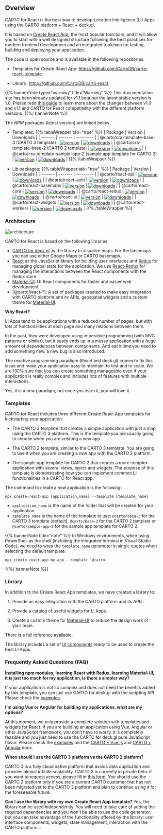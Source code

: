 ## Overview

CARTO for React is the best way to develop Location Intelligence (LI) Apps using the CARTO platform + React + deck.gl.


<asciinema-player src="/cast/react-basic-usage.cast" autoplay loop></asciinema-player>


It is based on [Create React App](https://github.com/facebook/create-react-app), the most popular toolchain, and it will allow you to start with a well designed structure following the best practices for modern frontend development and an integrated toolchain for testing, building and deploying your application.

The code is open source and is available in the following repositories:

* Templates for Create React App: https://github.com/CartoDB/carto-react-template

* Library: https://github.com/CartoDB/carto-react


{{% bannerNote type="warning" title="Warning" %}}
This documentation site has been already updated for v1.1 beta but the latest stable version is 1.0. Please read [this guide](../guides/upgrade-guide) to learn more about the changes between v1.0 and v1.1 and CARTO for React compatibility with the different platform versions.
{{%/ bannerNote %}}

The *NPM* packages (latest version) are linked below:

- Templates: 
{{% tableWrapper tab="true" %}}
| Package | Version | Downloads |
| ------- | ------- | --------- |
| @carto/cra-template-base-3 (CARTO 3 template) | <a href="https://npmjs.org/package/@carto/cra-template-base-3">  <img src="https://img.shields.io/npm/v/@carto/cra-template-base-3.svg?style=flat-square" alt="version" style="margin-bottom: 0px; vertical-align: middle;" /></a> | <a href="https://npmjs.org/package/@carto/cra-template-base-3">  <img src="https://img.shields.io/npm/dt/@carto/cra-template-base-3.svg?style=flat-square" alt="downloads" style="margin-bottom: 0px; vertical-align: middle;" /></a> |
| @carto/cra-template-base-2 (CARTO 2 template) | <a href="https://npmjs.org/package/@carto/cra-template-base-2"><img src="https://img.shields.io/npm/v/@carto/cra-template-base-2.svg?style=flat-square" alt="version" style="margin-bottom: 0px; vertical-align: middle;" /></a> | <a href="https://npmjs.org/package/@carto/cra-template-base-2"> <img src="https://img.shields.io/npm/dt/@carto/cra-template-base-2.svg?style=flat-square" alt="downloads" style="margin-bottom: 0px; vertical-align: middle;" /></a> |
| @carto/cra-template-sample-app-2 (sample app template for CARTO 2) | <a href="https://npmjs.org/package/@carto/cra-template-sample-app-2"><img src="https://img.shields.io/npm/v/@carto/cra-template-sample-app-2.svg?style=flat-square" alt="version" style="margin-bottom: 0px; vertical-align: middle;" /></a> | <a href="https://npmjs.org/package/@carto/cra-template-sample-app-2"><img src="https://img.shields.io/npm/dt/@carto/cra-template-sample-app-2.svg?style=flat-square" alt="downloads" style="margin-bottom: 0px; vertical-align: middle;" /></a> |
{{% /tableWrapper %}}

- Lib packages:
{{% tableWrapper tab="true" %}}
| Package | Version | Downloads |
| ------- | ------- | --------- |
| @carto/react-api  | <a href="https://npmjs.org/package/@carto/react-api"><img src="https://img.shields.io/npm/v/@carto/react-api.svg?style=flat-square" alt="version" style="margin-bottom: 0px; vertical-align: middle;" /></a> | <a href="https://npmjs.org/package/@carto/react-api"><img src="https://img.shields.io/npm/dt/@carto/react-api.svg?style=flat-square" alt="downloads" style="margin-bottom: 0px; vertical-align: middle;" /></a> |
| @carto/react-auth  | <a href="https://npmjs.org/package/@carto/react-auth"><img src="https://img.shields.io/npm/v/@carto/react-auth.svg?style=flat-square" alt="version" style="margin-bottom: 0px; vertical-align: middle;" /></a> | <a href="https://npmjs.org/package/@carto/react-auth"><img src="https://img.shields.io/npm/dt/@carto/react-auth.svg?style=flat-square" alt="downloads" style="margin-bottom: 0px; vertical-align: middle;" /></a> |
| @carto/react-basemaps  | <a href="https://npmjs.org/package/@carto/react-basemaps"><img src="https://img.shields.io/npm/v/@carto/react-basemaps.svg?style=flat-square" alt="version" style="margin-bottom: 0px; vertical-align: middle;" /></a> | <a href="https://npmjs.org/package/@carto/react-basemaps"><img src="https://img.shields.io/npm/dt/@carto/react-basemaps.svg?style=flat-square" alt="downloads" style="margin-bottom: 0px; vertical-align: middle;" /></a> |
| @carto/react-core  | <a href="https://npmjs.org/package/@carto/react-core"><img src="https://img.shields.io/npm/v/@carto/react-core.svg?style=flat-square" alt="version" style="margin-bottom: 0px; vertical-align: middle;" /></a> | <a href="https://npmjs.org/package/@carto/react-core"><img src="https://img.shields.io/npm/dt/@carto/react-core.svg?style=flat-square" alt="downloads" style="margin-bottom: 0px; vertical-align: middle;" /></a> |
| @carto/react-redux  | <a href="https://npmjs.org/package/@carto/react-redux"><img src="https://img.shields.io/npm/v/@carto/react-redux.svg?style=flat-square" alt="version" style="margin-bottom: 0px; vertical-align: middle;" /></a> | <a href="https://npmjs.org/package/@carto/react-redux"><img src="https://img.shields.io/npm/dt/@carto/react-redux.svg?style=flat-square" alt="downloads" style="margin-bottom: 0px; vertical-align: middle;" /></a> |
| @carto/react-ui  | <a href="https://npmjs.org/package/@carto/react-ui"><img src="https://img.shields.io/npm/v/@carto/react-ui.svg?style=flat-square" alt="version" style="margin-bottom: 0px; vertical-align: middle;" /></a> | <a href="https://npmjs.org/package/@carto/react-ui"><img src="https://img.shields.io/npm/dt/@carto/react-ui.svg?style=flat-square" alt="downloads" style="margin-bottom: 0px; vertical-align: middle;" /></a> |
| @carto/react-widgets  | <a href="https://npmjs.org/package/@carto/react-widgets"><img src="https://img.shields.io/npm/v/@carto/react-widgets.svg?style=flat-square" alt="version" style="margin-bottom: 0px; vertical-align: middle;" /></a> | <a href="https://npmjs.org/package/@carto/react-widgets"><img src="https://img.shields.io/npm/dt/@carto/react-widgets.svg?style=flat-square" alt="downloads" style="margin-bottom: 0px; vertical-align: middle;" /></a> |
| @carto/react-workers  | <a href="https://npmjs.org/package/@carto/react-workers"><img src="https://img.shields.io/npm/v/@carto/react-workers.svg?style=flat-square" alt="version" style="margin-bottom: 0px; vertical-align: middle;" /></a> | <a href="https://npmjs.org/package/@carto/react-workers"><img src="https://img.shields.io/npm/dt/@carto/react-workers.svg?style=flat-square" alt="downloads" style="margin-bottom: 0px; vertical-align: middle;" /></a> |
{{% /tableWrapper %}}

### Architecture

![architecture](/img/react/architecture.png 'Architecture')

CARTO for React is based on the following libraries:

- [CARTO for deck.gl](https://carto.com/developers/deck-gl) as the library to visualize maps. For the basemaps you can use either Google Maps or CARTO basemaps.
- [React](https://reactjs.org/) as the JavaScript library for building user interfaces and [Redux](https://redux.js.org/) for managing global state for the application. We use [React-Redux](https://react-redux.js.org/) for managing the interactions between the React components with the Redux store.
- [Material-UI](https://material-ui.com/): UI React components for faster and easier web development.
- [@carto/react-*]: A set of packages created to make easy integration with CARTO platform and its APIs, geospatial widgets and a custom theme for [Material-UI](https://material-ui.com/).

**Why React?**

LI Apps tend to be applications with a reduced number of pages, but with lots of functionalities at each page and many relations between them.

In the past, they were developed using imperative programming (with MVC patterns or similar), but it easily ends up in a messy application with a huge amount of dependencies between components. And each time you need to add something new, a new bug is also introduced.

The reactive programming paradigm (React and deck.gl) comes to fix this issue and make your application easy to maintain, to test and to scale. We are 100% sure that you can create something manageable even if your application is really complex and includes lots of features with multiple interactions.

Yes, it is a new paradigm, but once you learn it, you will love it.

### Templates

CARTO for React includes three different Create React App templates for kickstarting your application:

- The CARTO 3 template that creates a simple application with just a map using the CARTO 3 platform. This is the template you are usually going to choose when you are creating a new app.

- The CARTO 2 template, similar to the CARTO 3 template. You are going to use it when you are creating a new app with the CARTO 2 platform.

- The sample app template for CARTO 2 that creates a more complex application with several views, layers and widgets. The purpose of this template is demonstrating how you can implement common LI functionalities in a CARTO for React app.

The command to create a new application is the following:

```shell
npx create-react-app [application_name] --template [template_name]
```

- `application_name` is the name of the folder that will be created for your application
- `template_name` is the name of the template to use: `@carto/base-3` for the CARTO 3 template (default), `@carto/base-2` for the CARTO 2 template or `@carto/sample-app-2` for the sample app template for CARTO 2.

{{% bannerNote title="note" %}}
In Windows environments, when using PowerShell as the shell (including the integrated terminal in Visual Studio Code), we need to wrap the `template_name` parameter in single quotes when selecting the default template:

```shell
npx create-react-app my-app --template '@carto'
```
{{%/ bannerNote %}}

### Library

In addition to the Create React App templates, we have created a library to:

1. Provide an easy integration with the CARTO platform and its APIs.

2. Provide a catalog of useful widgets for LI Apps.

3. Create a custom theme for [Material-UI](https://material-ui.com/) to reduce the design work of your team.

There is a full [reference](../library-reference/introduction) available.

The library includes a set of [UI components](https://storybook-react.carto.com) ready to be used to create the best LI Apps.

### Frequently Asked Questions (FAQ)

**Installing npm modules, learning React with Redux, learning Material-UI, it is just too much for my application, is there a simpler way?**

If your application is not so complex and does not need the benefits added by this template, you can just use CARTO for deck.gl with the scripting API. Please check the [examples](/deck-gl/examples/gallery).

**I’m using Vue or Angular for building my applications, what are my options?**

At this moment, we only provide a complete solution with templates and widgets for React. If you are building an application using Vue, Angular or other JavaScript framework, you don’t have to worry, it is completely feasible and you just need to use the CARTO for deck.gl pure JavaScript flavor. Please check the [examples](https://github.com/CartoDB/viz-doc/tree/master/deck.gl/examples/pure-js) and the [CARTO + Vue.js](/vue) and [CARTO + Angular](/angular) docs.

**When should I use the CARTO 3 platform vs the CARTO 2 platform?**

CARTO 3 is a fully cloud native platform that avoids data duplication and provides almost infinite scalability. CARTO 3 is currently in private beta: if you want to request access, please fill in [this form](https://carto.com/carto3). You should use the CARTO 2 platform only if you are a current CARTO customer that has not been migrated yet to the CARTO 3 platform and plan to continue using it for the foreseeable future. 

**Can I use the library with my own Create React App template?**
Yes, the library can be used independently. You will need to take care of adding the required dependencies and you won't be able to use the code generator, but you can take advantage of the functionality offered by the library: user interface components, widgets, state management, interaction with the CARTO platform...